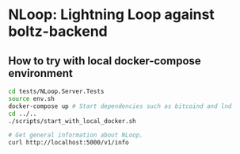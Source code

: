 # NLoop: Lightning Loop against boltz-backend


## How to try with local docker-compose environment

```sh
cd tests/NLoop.Server.Tests
source env.sh
docker-compose up # Start dependencies such as bitcoind and lnd
cd ../..
./scripts/start_with_local_docker.sh

# Get general information about NLoop.
curl http://localhost:5000/v1/info
```
